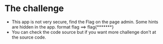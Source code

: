 # The challenge 
- This app is not very secure, find the Flag on the page admin. Some hints are hidden in the app. format flag ==> flag{*******}
- You can check the code source but if you want more challenge don't at the source code.
